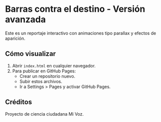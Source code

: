 
# Barras contra el destino - Versión avanzada
Este es un reportaje interactivo con animaciones tipo parallax y efectos de aparición.

## Cómo visualizar
1. Abrir `index.html` en cualquier navegador.
2. Para publicar en GitHub Pages:
   - Crear un repositorio nuevo.
   - Subir estos archivos.
   - Ir a Settings > Pages y activar GitHub Pages.

## Créditos
Proyecto de ciencia ciudadana Mi Voz.
